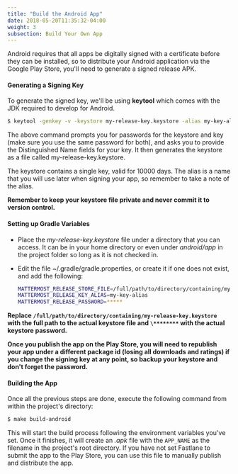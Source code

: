 ```yaml
---
title: "Build the Android App"
date: 2018-05-20T11:35:32-04:00
weight: 3
subsection: Build Your Own App
---
```


Android requires that all apps be digitally signed with a certificate before they can be installed, so to distribute your Android application via the Google Play Store, you'll need to generate a signed release APK.

#### Generating a Signing Key

To generate the signed key, we'll be using **keytool** which comes with the JDK required to develop for Android.

```sh
$ keytool -genkey -v -keystore my-release-key.keystore -alias my-key-alias -keyalg RSA -keysize 2048 -validity 10000
```

The above command prompts you for passwords for the keystore and key (make sure you use the same password for both), and asks you to provide the Distinguished Name fields for your key. It then generates the keystore as a file called my-release-key.keystore.

The keystore contains a single key, valid for 10000 days. The alias is a name that you will use later when signing your app, so remember to take a note of the alias.

**Remember to keep your keystore file private and never commit it to version control.**

#### Setting up Gradle Variables

- Place the *my-release-key.keystore* file under a directory that you can access. It can be in your home directory or even under *android/app* in the project folder so long as it is not checked in.
- Edit the file \~/.gradle/gradle.properties, or create it if one does not exist, and add the following:

    ```sh
    MATTERMOST_RELEASE_STORE_FILE=/full/path/to/directory/containing/my-release-key.keystore
    MATTERMOST_RELEASE_KEY_ALIAS=my-key-alias
    MATTERMOST_RELEASE_PASSWORD=*****
    ```

**Replace `/full/path/to/directory/containing/my-release-key.keystore` with the full path to the actual keystore file and `\********` with the actual keystore password.**

**Once you publish the app on the Play Store, you will need to republish your app under a different package id (losing all downloads and ratings) if you change the signing key at any point, so backup your keystore and don't forget the password.**


#### Building the App

Once all the previous steps are done, execute the following command from within the project's directory:

```sh
$ make build-android
```

This will start the build process following the environment variables you've set. Once it finishes, it will create an *.apk* file with the `APP_NAME` as the filename in the project's root directory. If you have not set Fastlane to submit the app to the Play Store, you can use this file to manually publish and distribute the app.
